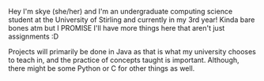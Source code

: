 Hey I'm skye (she/her) and I'm an undergraduate computing science student at the University of Stirling and currently in my 3rd year!
Kinda bare bones atm but I PROMISE I'll have more things here that aren't just assignments :D

Projects will primarily be done in Java as that is what my university chooses to teach in, and the practice of concepts taught is important.
Although, there might be some Python or C for other things as well.
